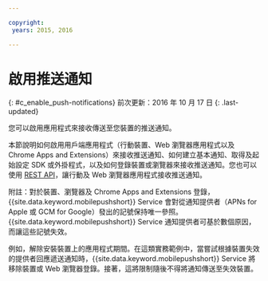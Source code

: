 ```yaml
---

copyright:
 years: 2015, 2016

---
```


# 啟用推送通知
{: #c_enable_push-notifications}
前次更新：2016 年 10 月 17 日
{: .last-updated}

您可以啟用應用程式來接收傳送至您裝置的推送通知。

本節說明如何啟用用戶端應用程式（行動裝置、Web 瀏覽器應用程式以及 Chrome Apps and Extensions）來接收推送通知、如何建立基本通知、取得及起始設定 SDK 或外掛程式，以及如何登錄裝置或瀏覽器來接收推送通知。您也可以使用 [REST API](t_restapi.html)，讓行動及 Web 瀏覽器應用程式接收推送通知。

附註：對於裝置、瀏覽器及 Chrome Apps and Extensions 登錄，{{site.data.keyword.mobilepushshort}} Service 會對從通知提供者（APNs for Apple 或 GCM for Google）發出的記號保持唯一參照。{{site.data.keyword.mobilepushshort}} Service 通知提供者可基於數個原因，而讓這些記號失效。 

例如，解除安裝裝置上的應用程式期間。在這類實務範例中，當嘗試根據裝置失效的提供者回應遞送通知時，{{site.data.keyword.mobilepushshort}} Service 將移除裝置或 Web 瀏覽器登錄。接著，這將限制隨後不得將通知傳送至失效裝置。
